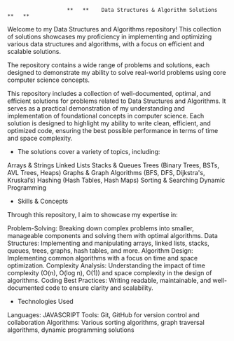                        **   **    Data Structures & Algorithm Solutions    **   **

Welcome to my Data Structures and Algorithms repository! This collection of solutions showcases my proficiency in implementing and optimizing various data structures and algorithms, with a focus on efficient and scalable solutions.

The repository contains a wide range of problems and solutions, each designed to demonstrate my ability to solve real-world problems using core computer science concepts.

This repository includes a collection of well-documented, optimal, and efficient solutions for problems related to Data Structures and Algorithms. It serves as a practical demonstration of my understanding and implementation of foundational concepts in computer science. Each solution is designed to highlight my ability to write clean, efficient, and optimized code, ensuring the best possible performance in terms of time and space complexity.

* The solutions cover a variety of topics, including:

Arrays & Strings
Linked Lists
Stacks & Queues
Trees (Binary Trees, BSTs, AVL Trees, Heaps)
Graphs & Graph Algorithms (BFS, DFS, Dijkstra's, Kruskal’s)
Hashing (Hash Tables, Hash Maps)
Sorting & Searching
Dynamic Programming

*  Skills & Concepts

Through this repository, I aim to showcase my expertise in:

Problem-Solving: Breaking down complex problems into smaller, manageable components and solving them with optimal algorithms.
Data Structures: Implementing and manipulating arrays, linked lists, stacks, queues, trees, graphs, hash tables, and more.
Algorithm Design: Implementing common algorithms with a focus on time and space optimization.
Complexity Analysis: Understanding the impact of time complexity (O(n), O(log n), O(1)) and space complexity in the design of algorithms.
Coding Best Practices: Writing readable, maintainable, and well-documented code to ensure clarity and scalability.

*  Technologies Used
  
Languages: JAVASCRIPT
Tools: Git, GitHub for version control and collaboration
Algorithms: Various sorting algorithms, graph traversal algorithms, dynamic programming solutions
